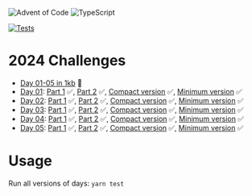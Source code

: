 ![Advent of Code](https://community.alteryx.com/t5/image/serverpage/image-id/269381iE1288FAEB30E4EDA?v=v2)
![TypeScript](https://img.shields.io/badge/TypeScript-%23000000.svg?style=for-the-badge&logo=typescript&logoColor=white)

[![Tests](https://github.com/jyelewis/advent-of-code-2024/actions/workflows/tests.yaml/badge.svg)](https://github.com/jyelewis/advent-of-code-2024/actions/workflows/tests.yaml)

# 2024 Challenges

- [Day 01-05 in 1kb](/everything.js) 🔹
- [Day 01](https://adventofcode.com/2024/day/1): [Part 1](/01/01.ts) ✅, [Part 2](/01/01.ts) ✅, [Compact version](/01/01-compact.ts) ✅, [Minimum version](/01/01-min.js) ✅
- [Day 02](https://adventofcode.com/2024/day/2): [Part 1](/02/02.ts) ✅, [Part 2](/02/02.ts) ✅, [Compact version](/02/02-compact.ts) ✅, [Minimum version](/02/02-min.js) ✅
- [Day 03](https://adventofcode.com/2024/day/3): [Part 1](/03/03.ts) ✅, [Part 2](/03/03.ts) ✅, [Compact version](/03/03-compact.ts) ✅, [Minimum version](/03/03-min.js) ✅
- [Day 04](https://adventofcode.com/2024/day/4): [Part 1](/04/04.ts) ✅, [Part 2](/04/04.ts) ✅, [Compact version](/04/04-compact.ts) ✅, [Minimum version](/04/04-min.js) ✅
- [Day 05](https://adventofcode.com/2024/day/5): [Part 1](/05/05.ts) ✅, [Part 2](/05/05.ts) ✅, [Compact version](/05/05-compact.ts) ✅, [Minimum version](/05/05-min.js) ✅

# Usage

Run all versions of days: `yarn test`
